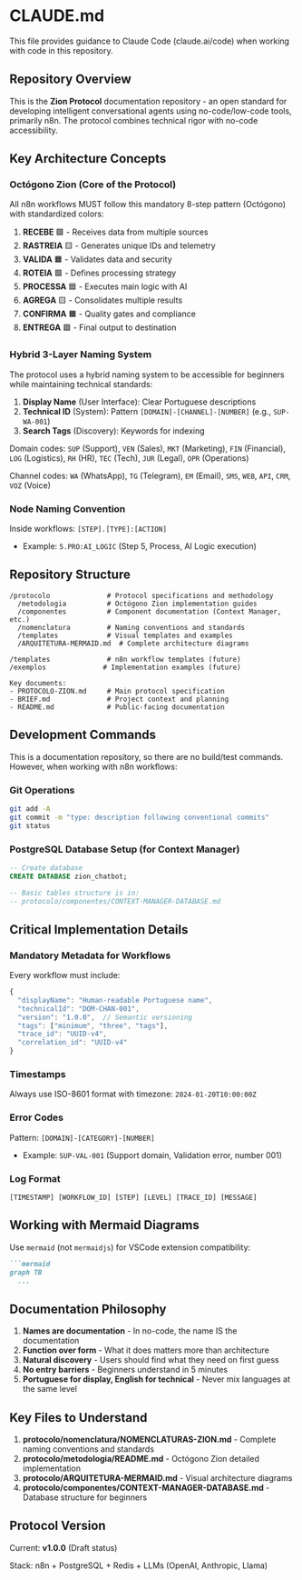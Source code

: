 # CLAUDE.md

This file provides guidance to Claude Code (claude.ai/code) when working with code in this repository.

## Repository Overview

This is the **Zion Protocol** documentation repository - an open standard for developing intelligent conversational agents using no-code/low-code tools, primarily n8n. The protocol combines technical rigor with no-code accessibility.

## Key Architecture Concepts

### Octógono Zion (Core of the Protocol)

All n8n workflows MUST follow this mandatory 8-step pattern (Octógono) with standardized colors:

1. **RECEBE** 🟩 - Receives data from multiple sources
2. **RASTREIA** 🟨 - Generates unique IDs and telemetry
3. **VALIDA** 🟧 - Validates data and security
4. **ROTEIA** 🟪 - Defines processing strategy
5. **PROCESSA** 🟦 - Executes main logic with AI
6. **AGREGA** 🟨 - Consolidates multiple results
7. **CONFIRMA** 🟧 - Quality gates and compliance
8. **ENTREGA** 🟩 - Final output to destination

### Hybrid 3-Layer Naming System

The protocol uses a hybrid naming system to be accessible for beginners while maintaining technical standards:

1. **Display Name** (User Interface): Clear Portuguese descriptions
2. **Technical ID** (System): Pattern `[DOMAIN]-[CHANNEL]-[NUMBER]` (e.g., `SUP-WA-001`)
3. **Search Tags** (Discovery): Keywords for indexing

Domain codes: `SUP` (Support), `VEN` (Sales), `MKT` (Marketing), `FIN` (Financial), `LOG` (Logistics), `RH` (HR), `TEC` (Tech), `JUR` (Legal), `OPR` (Operations)

Channel codes: `WA` (WhatsApp), `TG` (Telegram), `EM` (Email), `SMS`, `WEB`, `API`, `CRM`, `VOZ` (Voice)

### Node Naming Convention

Inside workflows: `[STEP].[TYPE]:[ACTION]`
- Example: `5.PRO:AI_LOGIC` (Step 5, Process, AI Logic execution)

## Repository Structure

```
/protocolo              # Protocol specifications and methodology
  /metodologia          # Octógono Zion implementation guides
  /componentes          # Component documentation (Context Manager, etc.)
  /nomenclatura         # Naming conventions and standards
  /templates            # Visual templates and examples
  /ARQUITETURA-MERMAID.md  # Complete architecture diagrams

/templates              # n8n workflow templates (future)
/exemplos              # Implementation examples (future)

Key documents:
- PROTOCOLO-ZION.md     # Main protocol specification
- BRIEF.md              # Project context and planning
- README.md             # Public-facing documentation
```

## Development Commands

This is a documentation repository, so there are no build/test commands. However, when working with n8n workflows:

### Git Operations
```bash
git add -A
git commit -m "type: description following conventional commits"
git status
```

### PostgreSQL Database Setup (for Context Manager)
```sql
-- Create database
CREATE DATABASE zion_chatbot;

-- Basic tables structure is in:
-- protocolo/componentes/CONTEXT-MANAGER-DATABASE.md
```

## Critical Implementation Details

### Mandatory Metadata for Workflows

Every workflow must include:
```javascript
{
  "displayName": "Human-readable Portuguese name",
  "technicalId": "DOM-CHAN-001",
  "version": "1.0.0",  // Semantic versioning
  "tags": ["minimum", "three", "tags"],
  "trace_id": "UUID-v4",
  "correlation_id": "UUID-v4"
}
```

### Timestamps
Always use ISO-8601 format with timezone: `2024-01-20T10:00:00Z`

### Error Codes
Pattern: `[DOMAIN]-[CATEGORY]-[NUMBER]`
- Example: `SUP-VAL-001` (Support domain, Validation error, number 001)

### Log Format
```
[TIMESTAMP] [WORKFLOW_ID] [STEP] [LEVEL] [TRACE_ID] [MESSAGE]
```

## Working with Mermaid Diagrams

Use `mermaid` (not `mermaidjs`) for VSCode extension compatibility:
```markdown
```mermaid
graph TB
  ...
```

## Documentation Philosophy

1. **Names are documentation** - In no-code, the name IS the documentation
2. **Function over form** - What it does matters more than architecture
3. **Natural discovery** - Users should find what they need on first guess
4. **No entry barriers** - Beginners understand in 5 minutes
5. **Portuguese for display, English for technical** - Never mix languages at the same level

## Key Files to Understand

1. **protocolo/nomenclatura/NOMENCLATURAS-ZION.md** - Complete naming conventions and standards
2. **protocolo/metodologia/README.md** - Octógono Zion detailed implementation
3. **protocolo/ARQUITETURA-MERMAID.md** - Visual architecture diagrams
4. **protocolo/componentes/CONTEXT-MANAGER-DATABASE.md** - Database structure for beginners

## Protocol Version

Current: **v1.0.0** (Draft status)

Stack: n8n + PostgreSQL + Redis + LLMs (OpenAI, Anthropic, Llama)